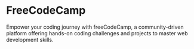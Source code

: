 # FreeCodeCamp
Empower your coding journey with freeCodeCamp, a community-driven platform offering hands-on coding challenges and projects to master web development skills.
